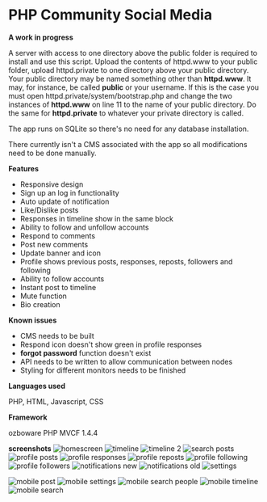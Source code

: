 # PHP Community Social Media

**A work in progress**

A server with access to one directory above the public folder is required to install and use this script. Upload the contents of httpd.www to your public folder, upload httpd.private to one directory above your public directory. Your public directory may be named something other than **httpd.www**. It may, for instance, be called **public** or your username. If this is the case you must open httpd.private/system/bootstrap.php and change the two instances of **httpd.www** on line 11 to the name of your public directory. Do the same for **httpd.private** to whatever your private directory is called.

The app runs on SQLite so there's no need for any database installation.

There currently isn't a CMS associated with the app so all modifications need to be done manually.

**Features**

- Responsive design
- Sign up an log in functionality
- Auto update of notification
- Like/Dislike posts
- Responses in timeline show in the same block
- Ability to follow and unfollow accounts
- Respond to comments
- Post new comments
- Update banner and icon
- Profile shows previous posts, responses, reposts, followers and following
- Ability to follow accounts
- Instant post to timeline
- Mute function
- Bio creation

**Known issues**

- CMS needs to be built
- Respond icon doesn't show green in profile responses
- **forgot password** function doesn't exist
- API needs to be written to allow communication between nodes
- Styling for different monitors needs to be finished

**Languages used**

PHP, HTML, Javascript, CSS

**Framework**

ozboware PHP MVCF 1.4.4

**screenshots**
![homescreen](https://user-images.githubusercontent.com/95859352/151692269-bcdd0d1d-e7ba-414b-a884-b67684737423.png)
![timeline](https://user-images.githubusercontent.com/95859352/151692274-3217f34f-d6cd-40c1-a1b2-2b3222af3ec2.png)
![timeline 2](https://user-images.githubusercontent.com/95859352/151692279-e70169e4-af3a-4bb4-874c-8a76ec091ec9.png)
![search posts](https://user-images.githubusercontent.com/95859352/151692283-193c0894-cca8-41e4-b970-6fe0b0396e7e.png)
![profile posts](https://user-images.githubusercontent.com/95859352/151692296-21910fee-e0b3-497e-8f6c-9a45398b7651.png)
![profile responses](https://user-images.githubusercontent.com/95859352/151692302-83ea1e23-4c99-4dbd-b830-018687ee7f24.png)
![profile reposts](https://user-images.githubusercontent.com/95859352/151692309-5627fc07-242c-43ef-9728-9988e8f390b2.png)
![profile following](https://user-images.githubusercontent.com/95859352/151692311-dca11c8f-4e0a-47a8-b775-e12c7e40df33.png)
![profile followers](https://user-images.githubusercontent.com/95859352/151692314-7738a6e4-dbc3-4089-a3a3-b61fe46670a4.png)
![notifications new](https://user-images.githubusercontent.com/95859352/151692318-41596030-3f00-4aad-8e80-0f90426f8f0d.png)
![notifications old](https://user-images.githubusercontent.com/95859352/151692320-6cd6177e-829e-4566-b9d9-d170857056e3.png)
![settings](https://user-images.githubusercontent.com/95859352/151692324-e09826fc-e46e-47fc-b147-3f18f731b27d.png)

![mobile post](https://user-images.githubusercontent.com/95859352/151692337-4ee0301d-dabd-4abd-9d6d-86ac098694cf.png)
![mobile settings](https://user-images.githubusercontent.com/95859352/151692344-4360241b-e320-4653-ba54-2f42b8aff3fa.png)
![mobile search people](https://user-images.githubusercontent.com/95859352/151692349-916a46c1-e693-40a6-8c1c-44a93a7fcb06.png)
![mobile timeline](https://user-images.githubusercontent.com/95859352/151692354-5c2f3ed3-6cca-45c3-9316-e1e4948e758d.png)
![mobile search](https://user-images.githubusercontent.com/95859352/151692356-7fdee29a-d3df-4944-84b0-b734f480abac.png)

